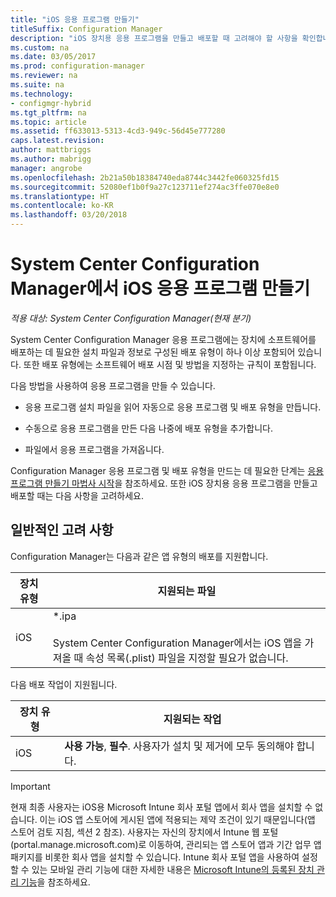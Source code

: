 ```yaml
---
title: "iOS 응용 프로그램 만들기"
titleSuffix: Configuration Manager
description: "iOS 장치용 응용 프로그램을 만들고 배포할 때 고려해야 할 사항을 확인합니다."
ms.custom: na
ms.date: 03/05/2017
ms.prod: configuration-manager
ms.reviewer: na
ms.suite: na
ms.technology:
- configmgr-hybrid
ms.tgt_pltfrm: na
ms.topic: article
ms.assetid: ff633013-5313-4cd3-949c-56d45e777280
caps.latest.revision: 
author: mattbriggs
ms.author: mabrigg
manager: angrobe
ms.openlocfilehash: 2b21a50b18384740eda8744c3442fe060325fd15
ms.sourcegitcommit: 52080ef1b0f9a27c123711ef274ac3ffe070e8e0
ms.translationtype: HT
ms.contentlocale: ko-KR
ms.lasthandoff: 03/20/2018
---
```

# <a name="create-ios-applications-with-system-center-configuration-manager"></a>System Center Configuration Manager에서 iOS 응용 프로그램 만들기

*적용 대상: System Center Configuration Manager(현재 분기)*

System Center Configuration Manager 응용 프로그램에는 장치에 소프트웨어를 배포하는 데 필요한 설치 파일과 정보로 구성된 배포 유형이 하나 이상 포함되어 있습니다. 또한 배포 유형에는 소프트웨어 배포 시점 및 방법을 지정하는 규칙이 포함됩니다.  

 다음 방법을 사용하여 응용 프로그램을 만들 수 있습니다.  

-   응용 프로그램 설치 파일을 읽어 자동으로 응용 프로그램 및 배포 유형을 만듭니다.  

-   수동으로 응용 프로그램을 만든 다음 나중에 배포 유형을 추가합니다.  

-   파일에서 응용 프로그램을 가져옵니다.  

Configuration Manager 응용 프로그램 및 배포 유형을 만드는 데 필요한 단계는 [응용 프로그램 만들기 마법사 시작](../../apps/deploy-use/create-applications.md#start-the-create-application-wizard)을 참조하세요. 또한 iOS 장치용 응용 프로그램을 만들고 배포할 때는 다음 사항을 고려하세요.  

## <a name="general-considerations"></a>일반적인 고려 사항  
 Configuration Manager는 다음과 같은 앱 유형의 배포를 지원합니다.  

|장치 유형|지원되는 파일|  
|-----------------|---------------------|  
|iOS|*.ipa<br /><br /> System Center Configuration Manager에서는 iOS 앱을 가져올 때 속성 목록(.plist) 파일을 지정할 필요가 없습니다.|  

 다음 배포 작업이 지원됩니다.  

|장치 유형|지원되는 작업|  
|-----------------|-----------------------|  
|iOS|**사용 가능**, **필수**. 사용자가 설치 및 제거에 모두 동의해야 합니다.

> [!IMPORTANT]  
>  현재 최종 사용자는 iOS용 Microsoft Intune 회사 포털 앱에서 회사 앱을 설치할 수 없습니다. 이는 iOS 앱 스토어에 게시된 앱에 적용되는 제약 조건이 있기 때문입니다(앱 스토어 검토 지침, 섹션 2 참조). 사용자는 자신의 장치에서 Intune 웹 포털(portal.manage.microsoft.com)로 이동하여, 관리되는 앱 스토어 앱과 기간 업무 앱 패키지를 비롯한 회사 앱을 설치할 수 있습니다. Intune 회사 포털 앱을 사용하여 설정할 수 있는 모바일 관리 기능에 대한 자세한 내용은 [Microsoft Intune의 등록된 장치 관리 기능](https://technet.microsoft.com/library/dn600287.aspx)을 참조하세요.  
